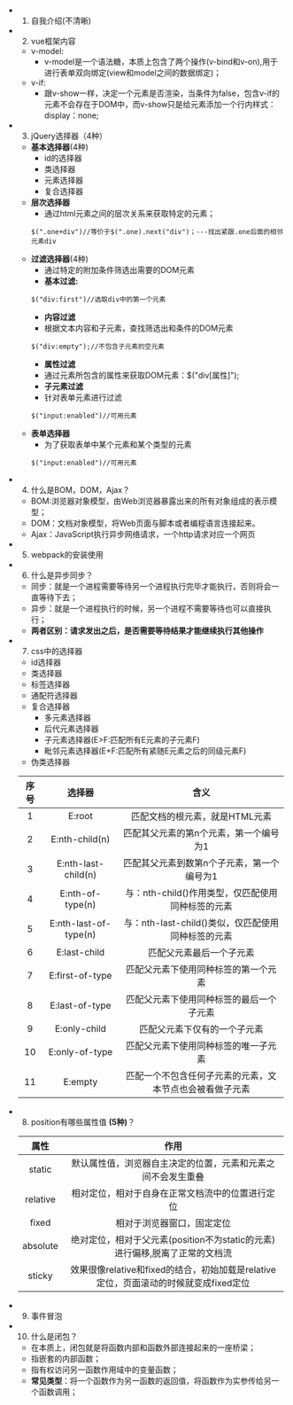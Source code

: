 - 1. 自我介绍(不清晰)
- 2. vue框架内容
    - v-model:
        - v-model是一个语法糖，本质上包含了两个操作(v-bind和v-on),用于进行表单双向绑定(view和model之间的数据绑定)；
    - v-if:
        - 跟v-show一样，决定一个元素是否渲染，当条件为false，包含v-if的元素不会存在于DOM中，而v-show只是给元素添加一个行内样式：display：none;
- 3. jQuery选择器（4种）
    - **基本选择器**(4种)
        - id的选择器
        - 类选择器
        - 元素选择器
        - 复合选择器
    - **层次选择器**
        - 通过html元素之间的层次关系来获取特定的元素；
         ```
        $(".one+div")//等价于$(".one).next("div")；---找出紧跟.one后面的相邻元素div
        ```
    - **过滤选择器**(4种)
        - 通过特定的附加条件筛选出需要的DOM元素
        - **基本过滤:**
        ```
        $("div:first")//选取div中的第一个元素
        ```
        - **内容过滤**
        - 根据文本内容和子元素，查找筛选出和条件的DOM元素
        ```
        $("div:empty");//不包含子元素的空元素
        ```
        - **属性过滤**
        - 通过元素所包含的属性来获取DOM元素：$("div[属性]");
        - **子元素过滤**
        - 针对表单元素进行过滤
        ```
        $("input:enabled")//可用元素
        ```
    - **表单选择器**
        - 为了获取表单中某个元素和某个类型的元素
        ```
        $("input:enabled")//可用元素
        ```
    
- 4. 什么是BOM，DOM，Ajax？
    - BOM:浏览器对象模型，由Web浏览器暴露出来的所有对象组成的表示模型；
    - DOM：文档对象模型，将Web页面与脚本或者编程语言连接起来。
    - Ajax：JavaScript执行异步网络请求，一个http请求对应一个网页
- 5. webpack的安装使用
- 6. 什么是异步同步？
    - 同步：就是一个进程需要等待另一个进程执行完毕才能执行，否则将会一直等待下去；
    - 异步：就是一个进程执行的时候，另一个进程不需要等待也可以直接执行；
    - **两者区别：请求发出之后，是否需要等待结果才能继续执行其他操作**
- 7. css中的选择器
    - id选择器
    - 类选择器
    - 标签选择器
    - 通配符选择器
    - 复合选择器
        - 多元素选择器
        - 后代元素选择器
        - 子元素选择器(E>F:匹配所有E元素的子元素F)
        - 毗邻元素选择器(E+F:匹配所有紧随E元素之后的同级元素F)
    - 伪类选择器

    | 序号|选择器|含义|
    |:------:|:------:|:------:|
    |1|E:root|匹配文档的根元素，就是HTML元素|
    |2|E:nth-child(n)|匹配其父元素的第n个元素，第一个编号为1|
    |3|E:nth-last-child(n)|匹配其父元素到数第n个子元素，第一个编号为1|
    |4|E:nth-of-type(n)|与：nth-child()作用类型，仅匹配使用同种标签的元素|
    |5|E:nth-last-of-type(n)|与：nth-last-child()类似，仅匹配使用同种标签的元素|
    |6|E:last-child|匹配父元素最后一个子元素|
    |7|E:first-of-type|匹配父元素下使用同种标签的第一个元素|
    |8|E:last-of-type|匹配父元素下使用同种标签的最后一个子元素|
    |9|E:only-child|匹配父元素下仅有的一个子元素|
    |10|E:only-of-type|匹配父元素下使用同种标签的唯一子元素|
    |11|E:empty|匹配一个不包含任何子元素的元素，文本节点也会被看做子元素|
- 8. position有哪些属性值 **(5种)**？

    |属性|作用|
    |:------:|:-------:|
    |static|默认属性值，浏览器自主决定的位置，元素和元素之间不会发生重叠|
    |relative|相对定位，相对于自身在正常文档流中的位置进行定位|
    |fixed|相对于浏览器窗口，固定定位|
    |absolute|绝对定位，相对于父元素(position不为static的元素)进行偏移,脱离了正常的文档流|
    |sticky|效果很像relative和fixed的结合，初始加载是relative定位，页面滚动的时候就变成fixed定位|

- 9. 事件冒泡
- 10. 什么是闭包？
    - 在本质上，闭包就是将函数内部和函数外部连接起来的一座桥梁；
    - 指嵌套的内部函数；
    - 指有权访问另一函数作用域中的变量函数；
    - **常见类型**：将一个函数作为另一函数的返回值，将函数作为实参传给另一个函数调用；